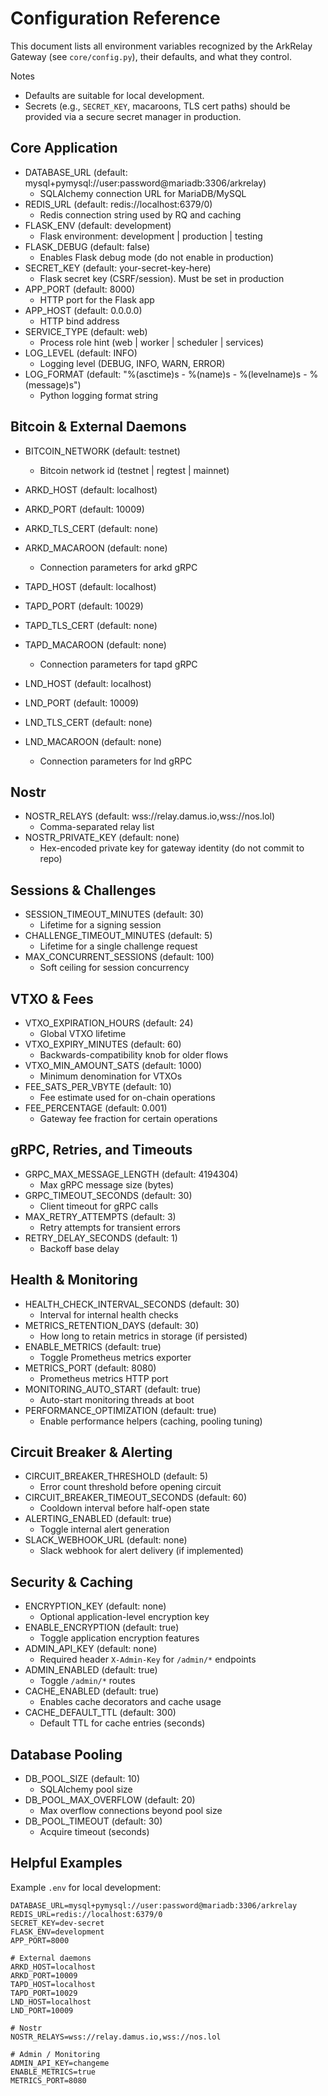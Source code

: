 # Configuration Reference

This document lists all environment variables recognized by the ArkRelay Gateway (see `core/config.py`), their defaults, and what they control.

Notes
- Defaults are suitable for local development.
- Secrets (e.g., `SECRET_KEY`, macaroons, TLS cert paths) should be provided via a secure secret manager in production.

## Core Application

- DATABASE_URL (default: mysql+pymysql://user:password@mariadb:3306/arkrelay)
  - SQLAlchemy connection URL for MariaDB/MySQL
- REDIS_URL (default: redis://localhost:6379/0)
  - Redis connection string used by RQ and caching
- FLASK_ENV (default: development)
  - Flask environment: development | production | testing
- FLASK_DEBUG (default: false)
  - Enables Flask debug mode (do not enable in production)
- SECRET_KEY (default: your-secret-key-here)
  - Flask secret key (CSRF/session). Must be set in production
- APP_PORT (default: 8000)
  - HTTP port for the Flask app
- APP_HOST (default: 0.0.0.0)
  - HTTP bind address
- SERVICE_TYPE (default: web)
  - Process role hint (web | worker | scheduler | services)
- LOG_LEVEL (default: INFO)
  - Logging level (DEBUG, INFO, WARN, ERROR)
- LOG_FORMAT (default: "%(asctime)s - %(name)s - %(levelname)s - %(message)s")
  - Python logging format string

## Bitcoin & External Daemons

- BITCOIN_NETWORK (default: testnet)
  - Bitcoin network id (testnet | regtest | mainnet)

- ARKD_HOST (default: localhost)
- ARKD_PORT (default: 10009)
- ARKD_TLS_CERT (default: none)
- ARKD_MACAROON (default: none)
  - Connection parameters for arkd gRPC

- TAPD_HOST (default: localhost)
- TAPD_PORT (default: 10029)
- TAPD_TLS_CERT (default: none)
- TAPD_MACAROON (default: none)
  - Connection parameters for tapd gRPC

- LND_HOST (default: localhost)
- LND_PORT (default: 10009)
- LND_TLS_CERT (default: none)
- LND_MACAROON (default: none)
  - Connection parameters for lnd gRPC

## Nostr

- NOSTR_RELAYS (default: wss://relay.damus.io,wss://nos.lol)
  - Comma-separated relay list
- NOSTR_PRIVATE_KEY (default: none)
  - Hex-encoded private key for gateway identity (do not commit to repo)

## Sessions & Challenges

- SESSION_TIMEOUT_MINUTES (default: 30)
  - Lifetime for a signing session
- CHALLENGE_TIMEOUT_MINUTES (default: 5)
  - Lifetime for a single challenge request
- MAX_CONCURRENT_SESSIONS (default: 100)
  - Soft ceiling for session concurrency

## VTXO & Fees

- VTXO_EXPIRATION_HOURS (default: 24)
  - Global VTXO lifetime
- VTXO_EXPIRY_MINUTES (default: 60)
  - Backwards-compatibility knob for older flows
- VTXO_MIN_AMOUNT_SATS (default: 1000)
  - Minimum denomination for VTXOs
- FEE_SATS_PER_VBYTE (default: 10)
  - Fee estimate used for on-chain operations
- FEE_PERCENTAGE (default: 0.001)
  - Gateway fee fraction for certain operations

## gRPC, Retries, and Timeouts

- GRPC_MAX_MESSAGE_LENGTH (default: 4194304)
  - Max gRPC message size (bytes)
- GRPC_TIMEOUT_SECONDS (default: 30)
  - Client timeout for gRPC calls
- MAX_RETRY_ATTEMPTS (default: 3)
  - Retry attempts for transient errors
- RETRY_DELAY_SECONDS (default: 1)
  - Backoff base delay

## Health & Monitoring

- HEALTH_CHECK_INTERVAL_SECONDS (default: 30)
  - Interval for internal health checks
- METRICS_RETENTION_DAYS (default: 30)
  - How long to retain metrics in storage (if persisted)
- ENABLE_METRICS (default: true)
  - Toggle Prometheus metrics exporter
- METRICS_PORT (default: 8080)
  - Prometheus metrics HTTP port
- MONITORING_AUTO_START (default: true)
  - Auto-start monitoring threads at boot
- PERFORMANCE_OPTIMIZATION (default: true)
  - Enable performance helpers (caching, pooling tuning)

## Circuit Breaker & Alerting

- CIRCUIT_BREAKER_THRESHOLD (default: 5)
  - Error count threshold before opening circuit
- CIRCUIT_BREAKER_TIMEOUT_SECONDS (default: 60)
  - Cooldown interval before half-open state
- ALERTING_ENABLED (default: true)
  - Toggle internal alert generation
- SLACK_WEBHOOK_URL (default: none)
  - Slack webhook for alert delivery (if implemented)

## Security & Caching

- ENCRYPTION_KEY (default: none)
  - Optional application-level encryption key
- ENABLE_ENCRYPTION (default: true)
  - Toggle application encryption features
- ADMIN_API_KEY (default: none)
  - Required header `X-Admin-Key` for `/admin/*` endpoints
- ADMIN_ENABLED (default: true)
  - Toggle `/admin/*` routes
- CACHE_ENABLED (default: true)
  - Enables cache decorators and cache usage
- CACHE_DEFAULT_TTL (default: 300)
  - Default TTL for cache entries (seconds)

## Database Pooling

- DB_POOL_SIZE (default: 10)
  - SQLAlchemy pool size
- DB_POOL_MAX_OVERFLOW (default: 20)
  - Max overflow connections beyond pool size
- DB_POOL_TIMEOUT (default: 30)
  - Acquire timeout (seconds)

## Helpful Examples

Example `.env` for local development:

```env
DATABASE_URL=mysql+pymysql://user:password@mariadb:3306/arkrelay
REDIS_URL=redis://localhost:6379/0
SECRET_KEY=dev-secret
FLASK_ENV=development
APP_PORT=8000

# External daemons
ARKD_HOST=localhost
ARKD_PORT=10009
TAPD_HOST=localhost
TAPD_PORT=10029
LND_HOST=localhost
LND_PORT=10009

# Nostr
NOSTR_RELAYS=wss://relay.damus.io,wss://nos.lol

# Admin / Monitoring
ADMIN_API_KEY=changeme
ENABLE_METRICS=true
METRICS_PORT=8080
```
